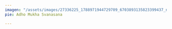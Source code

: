 ```yaml
---
imagen: "/assets/images/27336225_1788971944729709_6703893135823399437_n-1.jpg"
pie: Adho Mukha Svanasana

---
```

